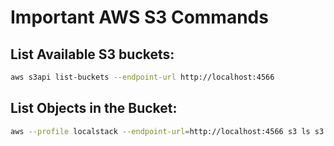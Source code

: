 # Important AWS S3 Commands

## **List Available S3 buckets**:

```bash
aws s3api list-buckets --endpoint-url http://localhost:4566
```

## **List Objects in the Bucket**:

```bash
aws --profile localstack --endpoint-url=http://localhost:4566 s3 ls s3://your-bucket-name
```
